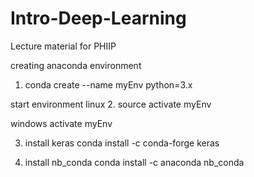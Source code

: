 # Intro-Deep-Learning
Lecture material for PHIIP

creating anaconda environment
1. conda create --name myEnv python=3.x

start environment 
linux
2. source activate myEnv
   
windows
 activate myEnv

3. install keras
conda install -c conda-forge keras 

4. install nb_conda
conda install -c anaconda nb_conda 
